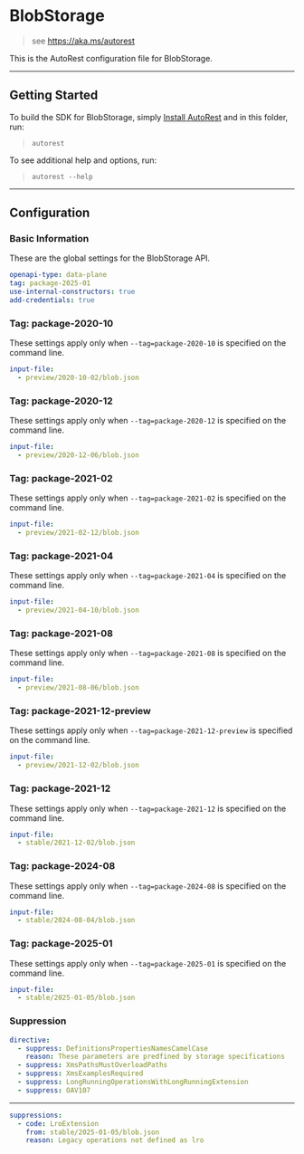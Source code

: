 # BlobStorage

> see https://aka.ms/autorest

This is the AutoRest configuration file for BlobStorage.

---

## Getting Started

To build the SDK for BlobStorage, simply [Install AutoRest](https://aka.ms/autorest/install) and in this folder, run:

> `autorest`

To see additional help and options, run:

> `autorest --help`

---

## Configuration

### Basic Information

These are the global settings for the BlobStorage API.

```yaml
openapi-type: data-plane
tag: package-2025-01
use-internal-constructors: true
add-credentials: true
```

### Tag: package-2020-10

These settings apply only when `--tag=package-2020-10` is specified on the command line.

```yaml $(tag) == 'package-2020-10'
input-file:
  - preview/2020-10-02/blob.json
```

### Tag: package-2020-12

These settings apply only when `--tag=package-2020-12` is specified on the command line.

```yaml $(tag) == 'package-2020-12'
input-file:
  - preview/2020-12-06/blob.json
```

### Tag: package-2021-02

These settings apply only when `--tag=package-2021-02` is specified on the command line.

```yaml $(tag) == 'package-2021-02'
input-file:
  - preview/2021-02-12/blob.json
```

### Tag: package-2021-04

These settings apply only when `--tag=package-2021-04` is specified on the command line.

```yaml $(tag) == 'package-2021-04'
input-file:
  - preview/2021-04-10/blob.json
```

### Tag: package-2021-08

These settings apply only when `--tag=package-2021-08` is specified on the command line.

```yaml $(tag) == 'package-2021-08'
input-file:
  - preview/2021-08-06/blob.json
```

### Tag: package-2021-12-preview

These settings apply only when `--tag=package-2021-12-preview` is specified on the command line.

```yaml $(tag) == 'package-2021-12-preview'
input-file:
  - preview/2021-12-02/blob.json
```

### Tag: package-2021-12

These settings apply only when `--tag=package-2021-12` is specified on the command line.

```yaml $(tag) == 'package-2021-12'
input-file:
  - stable/2021-12-02/blob.json
```

### Tag: package-2024-08

These settings apply only when `--tag=package-2024-08` is specified on the command line.

```yaml $(tag) == 'package-2024-08'
input-file:
  - stable/2024-08-04/blob.json
```

### Tag: package-2025-01

These settings apply only when `--tag=package-2025-01` is specified on the command line.

```yaml $(tag) == 'package-2025-01'
input-file:
  - stable/2025-01-05/blob.json
```

### Suppression

```yaml
directive:
  - suppress: DefinitionsPropertiesNamesCamelCase
    reason: These parameters are predfined by storage specifications
  - suppress: XmsPathsMustOverloadPaths
  - suppress: XmsExamplesRequired
  - suppress: LongRunningOperationsWithLongRunningExtension
  - suppress: OAV107
```

---

```yaml
suppressions:
  - code: LroExtension
    from: stable/2025-01-05/blob.json
    reason: Legacy operations not defined as lro
```
